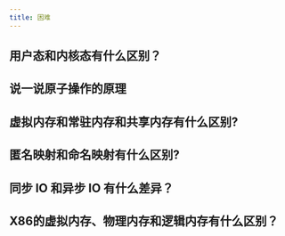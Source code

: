 ```yaml
---
title: 困难
---
```


## 用户态和内核态有什么区别？

<Answer>

</Answer>

## 说一说原子操作的原理

<Answer>

</Answer>

## 虚拟内存和常驻内存和共享内存有什么区别?

<Answer>

</Answer>

## 匿名映射和命名映射有什么区别?

<Answer>

</Answer>

## 同步 IO 和异步 IO 有什么差异？

<Answer>

</Answer>

## X86的虚拟内存、物理内存和逻辑内存有什么区别？

<Answer>

</Answer>
